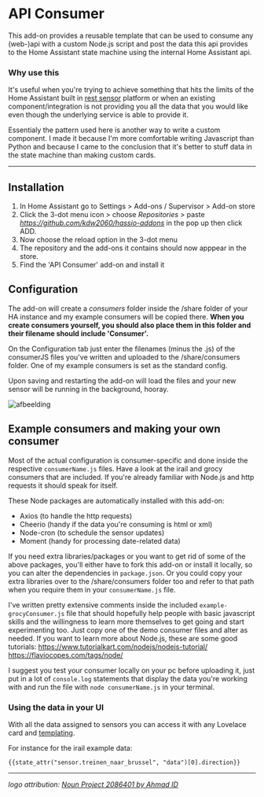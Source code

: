 # API Consumer

This add-on provides a reusable template that can be used to consume any (web-)api with a custom Node.js script and post the data this api provides to the Home Assistant state machine using the internal Home Assistant api. 

### Why use this
It's useful when you're trying to achieve something that hits the limits of the Home Assistant built in [rest sensor](https://www.home-assistant.io/integrations/rest/) platform or when an existing component/integration is not providing you all the data that you would like even though the underlying service is able to provide it. 

Essentialy the pattern used here is another way to write a custom component. I made it because I'm more comfortable writing Javascript than Python and because I came to the conclusion that it's better to stuff data in the state machine than making custom cards. 



---

## Installation

1. In Home Assistant go to Settings > Add-ons / Supervisor > Add-on store
2. Click the 3-dot menu icon > choose _Repositories_ > paste _https://github.com/kdw2060/hassio-addons_ in the pop up then click ADD.
3. Now choose the reload option in the 3-dot menu
4. The repository and the add-ons it contains should now apppear in the store.
5. Find the 'API Consumer' add-on and install it


## Configuration
The add-on will create a _consumers_ folder inside the /share folder of your HA instance and my example consumers will be copied there. **When you create consumers yourself, you should also place them in this folder and their filename should include 'Consumer'.**

On the Configuration tab just enter the filenames (minus the .js) of the consumerJS files you've written and uploaded to the /share/consumers folder. One of my example consumers is set as the standard config.

Upon saving and restarting the add-on will load the files and your new sensor will be running in the background, hooray.

![afbeelding](https://github.com/kdw2060/hassio-addons/raw/master/hassio-addon-api-consumer/config-api-consumer.png)


## Example consumers and making your own consumer
Most of the actual configuration is consumer-specific and done inside the respective `consumerName.js` files. Have a look at the irail and grocy consumers that are included. If you're already familiar with Node.js and http requests it should speak for itself.

These Node packages are automatically installed with this add-on: 
- Axios (to handle the http requests)
- Cheerio (handy if the data you're consuming is html or xml)
- Node-cron (to schedule the sensor updates)
- Moment (handy for processing date-related data)

If you need extra libraries/packages or you want to get rid of some of the above packages, you'll either have to fork this add-on or install it locally, so you can alter the dependencies in `package.json`. Or you could copy your extra libraries over to the /share/consumers folder too and refer to that path when you require them in your `consumerName.js` file.


I've written pretty extensive comments inside the included `example-grocyConsumer.js` file that should hopefully help people with basic javascript skills and the willingness to learn more themselves to get going and start experimenting too. Just copy one of the demo consumer files and alter as needed. If you want to learn more about Node.js, these are some good tutorials:
https://www.tutorialkart.com/nodejs/nodejs-tutorial/ 
https://flaviocopes.com/tags/node/

I suggest you test your consumer locally on your pc before uploading it, just put in a lot of `console.log` statements that display the data you're working with and run the file with `node consumerName.js` in your terminal.


### Using the data in your UI
With all the data assigned to sensors you can access it with any Lovelace card and [templating](https://www.home-assistant.io/docs/configuration/templating/).

For instance for the irail example data:

```
{{state_attr("sensor.treinen_naar_brussel", "data")[0].direction}}
```

---
_logo attribution: [Noun Project 2086401 by Ahmad ID]( https://thenounproject.com/term/api/2086401/)_
